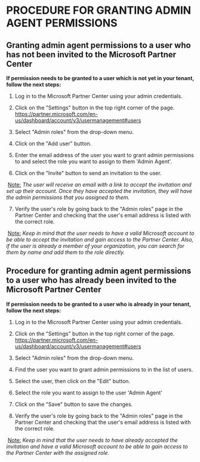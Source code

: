 # PROCEDURE FOR GRANTING ADMIN AGENT PERMISSIONS

## Granting admin agent permissions to a user who has not been invited to the Microsoft Partner Center

**If permission needs to be granted to a user which is not yet in your tenant, follow the next steps:**

1) Log in to the Microsoft Partner Center using your admin credentials.

2) Click on the "Settings" button in the top right corner of the page.
   https://partner.microsoft.com/en-us/dashboard/account/v3/usermanagement#users

3) Select "Admin roles" from the drop-down menu.

4) Click on the "Add user" button.

5) Enter the email address of the user you want to grant admin permissions to and select the role you want to assign to them 'Admin Agent'.

6) Click on the "Invite" button to send an invitation to the user.

​		<u>Note:</u> *The user will receive an email with a link to accept the invitation and set up their account. Once they 		have accepted the invitation, they will have the admin permissions that you assigned to them.*

7) Verify the user's role by going back to the "Admin roles" page in the Partner Center and checking that the user's email address is listed with the correct role.

​		<u>Note:</u> *Keep in mind that the user needs to have a valid Microsoft account to be able to accept the invitation 		and gain access to the Partner Center. Also, if the user is already a member of your organization, you 			      		can search for them by name and add them to the role directly.*

## Procedure for granting admin agent permissions to a user who has already been invited to the Microsoft Partner Center

**If permission needs to be granted to a user who is already in your tenant, follow the next steps:**

1) Log in to the Microsoft Partner Center using your admin credentials.

2) Click on the "Settings" button in the top right corner of the page.
   https://partner.microsoft.com/en-us/dashboard/account/v3/usermanagement#users

3) Select "Admin roles" from the drop-down menu.

4) Find the user you want to grant admin permissions to in the list of users.

5) Select the user, then click on the "Edit" button.

6) Select the role you want to assign to the user 'Admin Agent'

7) Click on the "Save" button to save the changes.

8) Verify the user's role by going back to the "Admin roles" page in the Partner Center and checking that the user's email address is listed with the correct role.

​		<u>Note:</u> *Keep in mind that the user needs to have already accepted the invitation and have a valid Microsoft 		account to be able to gain access to the Partner Center with the assigned role.*